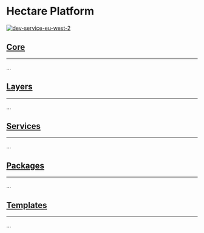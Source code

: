 # Hectare Platform

[![dev-service-eu-west-2](https://github.com/Hectare-Agritech/hectare-platform/actions/workflows/dev-deploy-services-eu-west-2.yml/badge.svg)](https://github.com/Hectare-Agritech/hectare-platform/actions/workflows/dev-deploy-services-eu-west-2.yml)

## [Core](core/README.md)

---

...

## [Layers](layers/README.md)

---

...

## [Services](services/README.md)

---

...

## [Packages](packages/README.md)

---

...

## [Templates](templates/README.md)

---

...
